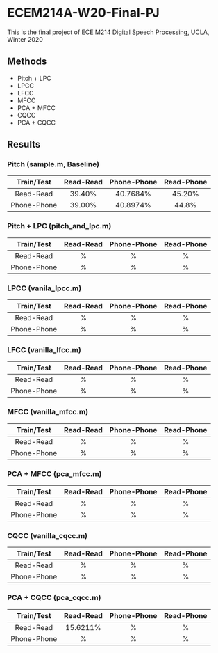 # ECEM214A-W20-Final-PJ
This is the final project of ECE M214 Digital Speech Processing, UCLA, Winter 2020

## Methods
- Pitch + LPC
- LPCC
- LFCC
- MFCC
- PCA + MFCC
- CQCC
- PCA + CQCC

## Results
### Pitch (sample.m, Baseline)
|  Train/Test | Read-Read | Phone-Phone | Read-Phone |
|:-----------:|:---------:|:-----------:|:----------:|
|  Read-Read  |   39.40%  |   40.7684%  |   45.20%   |
| Phone-Phone |   39.00%  |   40.8974%  |    44.8%   |

### Pitch + LPC (pitch_and_lpc.m)
|  Train/Test | Read-Read | Phone-Phone | Read-Phone |
|:-----------:|:---------:|:-----------:|:----------:|
|  Read-Read  |   %  |   %  |   %   |
| Phone-Phone |   %  |   %  |   %   |

### LPCC (vanila_lpcc.m)
|  Train/Test | Read-Read | Phone-Phone | Read-Phone |
|:-----------:|:---------:|:-----------:|:----------:|
|  Read-Read  |   %  |   %  |   %   |
| Phone-Phone |   %  |   %  |   %   |

### LFCC (vanilla_lfcc.m)
|  Train/Test | Read-Read | Phone-Phone | Read-Phone |
|:-----------:|:---------:|:-----------:|:----------:|
|  Read-Read  |   %  |   %  |   %   |
| Phone-Phone |   %  |   %  |   %   |

### MFCC (vanilla_mfcc.m)
|  Train/Test | Read-Read | Phone-Phone | Read-Phone |
|:-----------:|:---------:|:-----------:|:----------:|
|  Read-Read  |   %  |   %  |   %   |
| Phone-Phone |   %  |   %  |   %   |

### PCA + MFCC (pca_mfcc.m)
|  Train/Test | Read-Read | Phone-Phone | Read-Phone |
|:-----------:|:---------:|:-----------:|:----------:|
|  Read-Read  |   %  |   %  |   %   |
| Phone-Phone |   %  |   %  |   %   |

### CQCC (vanilla_cqcc.m)
|  Train/Test | Read-Read | Phone-Phone | Read-Phone |
|:-----------:|:---------:|:-----------:|:----------:|
|  Read-Read  |   %  |   %  |   %   |
| Phone-Phone |   %  |   %  |   %   |

### PCA + CQCC (pca_cqcc.m)
|  Train/Test | Read-Read | Phone-Phone | Read-Phone |
|:-----------:|:---------:|:-----------:|:----------:|
|  Read-Read  |   15.6211%  |   %  |   %   |
| Phone-Phone |   %  |   %  |   %   |
